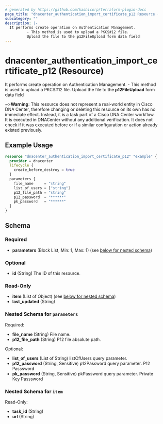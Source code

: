 ```yaml
---
# generated by https://github.com/hashicorp/terraform-plugin-docs
page_title: "dnacenter_authentication_import_certificate_p12 Resource - terraform-provider-dnacenter"
subcategory: ""
description: |-
  It performs create operation on Authentication Management.
          - This method is used to upload a PKCS#12 file.
          Upload the file to the p12FileUpload form data field
---
```


# dnacenter_authentication_import_certificate_p12 (Resource)

It performs create operation on Authentication Management.
		- This method is used to upload a PKCS#12 file.
		Upload the file to the **p12FileUpload** form data field


~>**Warning:**
This resource does not represent a real-world entity in Cisco DNA Center, therefore changing or deleting this resource on its own has no immediate effect.
Instead, it is a task part of a Cisco DNA Center workflow. It is executed in DNACenter without any additional verification. It does not check if it was executed before or if a similar configuration or action already existed previously.


## Example Usage

```terraform
resource "dnacenter_authentication_import_certificate_p12" "example" {
  provider = dnacenter
  lifecycle {
    create_before_destroy = true
  }
  parameters {
    file_name     = "string"
    list_of_users = ["string"]
    p12_file_path = "string"
    p12_password  = "******"
    pk_password   = "******"
  }
}
```

<!-- schema generated by tfplugindocs -->
## Schema

### Required

- **parameters** (Block List, Min: 1, Max: 1) (see [below for nested schema](#nestedblock--parameters))

### Optional

- **id** (String) The ID of this resource.

### Read-Only

- **item** (List of Object) (see [below for nested schema](#nestedatt--item))
- **last_updated** (String)

<a id="nestedblock--parameters"></a>
### Nested Schema for `parameters`

Required:

- **file_name** (String) File name.
- **p12_file_path** (String) P12 file absolute path.

Optional:

- **list_of_users** (List of String) listOfUsers query parameter.
- **p12_password** (String, Sensitive) p12Password query parameter. P12 Passsword
- **pk_password** (String, Sensitive) pkPassword query parameter. Private Key Passsword


<a id="nestedatt--item"></a>
### Nested Schema for `item`

Read-Only:

- **task_id** (String)
- **url** (String)


